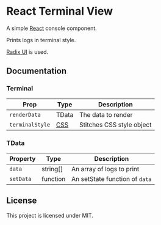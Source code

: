 # React Terminal View

A simple [React](https://github.com/facebook/react) console component.

Prints logs in terminal style.

[Radix UI](https://github.com/radix-ui) is used.

## Documentation

### Terminal

| Prop            | Type                                               | Description               |
| --------------- | -------------------------------------------------- | ------------------------- |
| `renderData`    | TData                                              | The data to render        |
| `terminalStyle` | [CSS](https://stitches.dev/docs/overriding-styles) | Stitches CSS style object |

### TData

| Property  | Type     | Description                    |
| --------- | -------- | ------------------------------ |
| `data`    | string[] | An array of logs to print      |
| `setData` | function | An setState function of `data` |

## License

This project is licensed under MIT.
